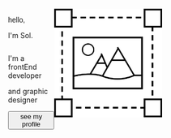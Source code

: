 <!DOCTYPE html>
<html lang="en">
<head>
    <link rel="stylesheet" href="https://fonts.googleapis.com/css2?family=Nunito:wght@900&display=swap">
    <link rel="stylesheet" href="./styles.css">
</head>
<body style="width: 100%; display: flex; flex-direction: column;">
    <div style="display: flex; justify-content: space-between; padding: 100px;">
        <div style="display:flex; flex-direction: column">
            <section class="info-title">
                <p style="font-family: 'Nunito', sans-serif;">hello,</p>
                <p class="info-title-name">I'm Sol.</p>
            </section>
            <section class="info-role">
                <p class="role-first">I'm a frontEnd developer</p>
                <p class="role-second">and graphic designer</p>
            </section>
            <button>see my profile</button>
        </div>
        <div class="image">
            <img src="./img.png" alt="">
        </div>
    </div>
</body>
</html>
